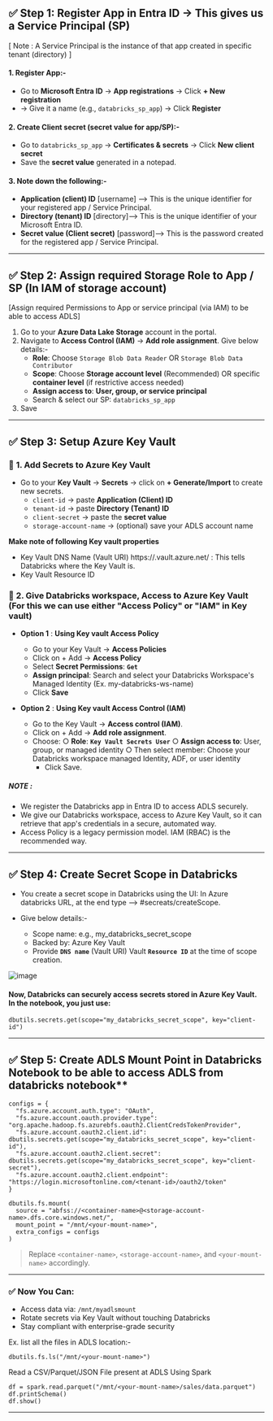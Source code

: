 ## ✅ Step 1: Register App in **Entra ID** → This gives us a Service Principal (SP)
[ Note : A Service Principal is the instance of that app created in specific tenant (directory) ]

#### 1. Register App:-
- Go to **Microsoft Entra ID** → **App registrations** → Click **+ New registration**
- → Give it a name (e.g., `databricks_sp_app`) → Click **Register**

#### 2. Create Client secret (secret value for app/SP):-
- Go to `databricks_sp_app` → **Certificates & secrets** → Click **New client secret**
- Save the **secret value** generated in a notepad. 
   
#### 3. Note down the following:-
   - **Application (client) ID** [username] --> This is the unique identifier for your registered app / Service Principal.
   - **Directory (tenant) ID** [directory]--> This is the unique identifier of your Microsoft Entra ID.
   - **Secret value (Client secret)** [password]--> This is the password created for the registered app / Service Principal.

---

## ✅ Step 2: **Assign required Storage Role to App / SP** (In IAM of storage account)
[Assign required Permissions to App or service principal (via IAM) to be able to access ADLS]

1. Go to your **Azure Data Lake Storage** account in the portal.
2. Navigate to **Access Control (IAM)** → **Add role assignment**. Give below details:-
   - **Role**: Choose `Storage Blob Data Reader` OR `Storage Blob Data Contributor`
   - **Scope**: Choose **Storage account level** (Recommended) OR specific **container level** (if restrictive access needed)
   - **Assign access to**: **User, group, or service principal**
   - Search & select our SP: `databricks_sp_app`
3. Save

---

## ✅ Step 3: **Setup Azure Key Vault**

### 🔹 **1. Add Secrets to Azure Key Vault**
- Go to your **Key Vault** → **Secrets** → click on **+ Generate/Import** to create new secrets. 
   - `client-id` → paste **Application (Client) ID**
   - `tenant-id` → paste **Directory (Tenant) ID**
   - `client-secret` → paste the **secret value**
   - `storage-account-name` → (optional) save your ADLS account name

**Make note of following Key vault properties**
- Key Vault DNS Name (Vault URI)
https://<your-keyvault-name>.vault.azure.net/ : This tells Databricks where the Key Vault is.
- Key Vault Resource ID


### 🔹 **2. Give Databricks workspace, Access to Azure Key Vault** (For this we can use either "Access Policy" or "IAM" in Key vault)
- **Option 1** : **Using Key vault Access Policy**
	- Go to your Key Vault → **Access Policies**
   	- Click on + Add → **Access Policy**
	- Select **Secret Permissions**: **`Get`**
	- **Assign principal**: Search and select your Databricks Workspace's Managed Identity (Ex. my-databricks-ws-name)
	- Click **Save**
   
 - **Option 2** : **Using Key vault Access Control (IAM)**
	- Go to the Key Vault → **Access control (IAM)**.
	- Click on + Add → **Add role assignment**.
	- Choose:
		○ **Role**: **`Key Vault Secrets User`**
		○ **Assign access to**: User, group, or managed identity
		○ Then select member: Choose your Databricks workspace managed Identity, ADF, or user identity
		- Click Save.

##### NOTE : 
- We register the Databricks app in Entra ID to access ADLS securely.
- We give our Databricks workspace, access to Azure Key Vault, so it can retrieve that app's credentials in a secure, automated way.
- Access Policy is a legacy permission model. IAM (RBAC) is the recommended way.
---

## ✅ Step 4: **Create Secret Scope in Databricks**
- You create a secret scope in Databricks using the UI: In Azure databricks URL, at the end type --> #secreats/createScope.
- Give below details:- 

	- Scope name: e.g., my_databricks_secret_scope
	- Backed by: Azure Key Vault
	- Provide **`DNS name`** (Vault URI) Vault **`Resource ID`** at the time of scope creation.

 ![image](https://github.com/user-attachments/assets/88de3d40-d81c-4f46-8e7c-49cfe166a832)


#### Now, Databricks can securely access secrets stored in Azure Key Vault. In the notebook, you just use:
```
dbutils.secrets.get(scope="my_databricks_secret_scope", key="client-id")
```
---

## ✅ Step 5: **Create ADLS Mount Point in Databricks Notebook** to be able to access ADLS from databricks notebook**

```
configs = {
  "fs.azure.account.auth.type": "OAuth",
  "fs.azure.account.oauth.provider.type": "org.apache.hadoop.fs.azurebfs.oauth2.ClientCredsTokenProvider",
  "fs.azure.account.oauth2.client.id": dbutils.secrets.get(scope="my_databricks_secret_scope", key="client-id"),
  "fs.azure.account.oauth2.client.secret": dbutils.secrets.get(scope="my_databricks_secret_scope", key="client-secret"),
  "fs.azure.account.oauth2.client.endpoint": "https://login.microsoftonline.com/<tenant-id>/oauth2/token"
}

dbutils.fs.mount(
  source = "abfss://<container-name>@<storage-account-name>.dfs.core.windows.net/",
  mount_point = "/mnt/<your-mount-name>",
  extra_configs = configs
)
```
> Replace `<container-name>`, `<storage-account-name>`, and `<your-mount-name>` accordingly.
-------------

### ✅ Now You Can:

- Access data via: `/mnt/myadlsmount`
- Rotate secrets via Key Vault without touching Databricks
- Stay compliant with enterprise-grade security

Ex. 
list all the files in ADLS location:-
```
dbutils.fs.ls("/mnt/<your-mount-name>")
```
Read a CSV/Parquet/JSON File present at ADLS Using Spark
```
df = spark.read.parquet("/mnt/<your-mount-name>/sales/data.parquet")
df.printSchema()
df.show()
```
-------------------

